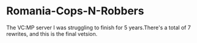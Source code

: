 # Romania-Cops-N-Robbers
The VC:MP server I was struggling to finish for 5 years.There's a total of 7 rewrites, and this is the final vetsion. 
